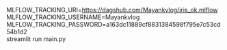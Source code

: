MLFLOW_TRACKING_URI=https://dagshub.com/Mayankvlog/iris_ok.mlflow \
MLFLOW_TRACKING_USERNAME=Mayankvlog \
MLFLOW_TRACKING_PASSWORD=a163dc11889cf8831384598f795e7c53cd54b1d2 \
streamlit run main.py